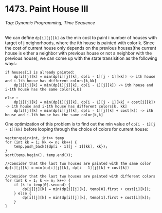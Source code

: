 # 1473. Paint House III

###### Tag: Dynamic Programming, Time Sequence

We can define `dp[i][j][k]` as the min cost to paint i number of houses with target of j neighorhoods, where the ith house is painted with color k. Since the cost of current house only depends on the previous houses(the current house is either a neighbor with previous
house or not a neighbor with the previous house), we can come up with the state transisition as the following ways:

```
if houses[i] is already painted:
    dp[i][j][k] = min(dp[i][j][k], dp[i - 1][j - 1][kk]) -> ith house and i-1th house has different colors[k,kk]
    dp[i][j][k] = min(dp[i][j][k], dp[i - 1][j][k]) -> ith house and i-1th house has the same color[k,k]

else :
    dp[i][j][k] = min(dp[i][j][k], dp[i - 1][j - 1][kk] + cost[i][k]) -> ith house and i-1th house has different colors[k, kk]
    dp[i][j][k] = min(dp[i][j][k], dp[i - 1][j][k] + cost[k]) -> ith house and i-1th house has the same color[k,k]

```

One optimization of this problem is to find out the min value of `dp[i - 1][j - 1][kk]` before looping through the choice of colors for
current house:

```
vector<pair<int, int>> temp
for (int kk = 1; kk <= n; kk++) {
    temp.push_back({dp[i - 1][j - 1][kk], kk});
}
sort(temp.begin(), temp.end());

//Consider that the last two houses are painted with the same color
dp[i][j][k] = min(dp[i][j][k], dp[i - 1][j][k] + cost[k])

//Consider that the last two houses are painted with different colors
for (int k = 1; k <= n; k++) {
    if (k != temp[0].second) {
        dp[i][j][k] = min(dp[i][j][k], temp[0].first + cost[i][k]);
    } else {
        dp[i][j][k] = min(dp[i][j][k], temp[1].first + cost[i][k]);
    }
}

```